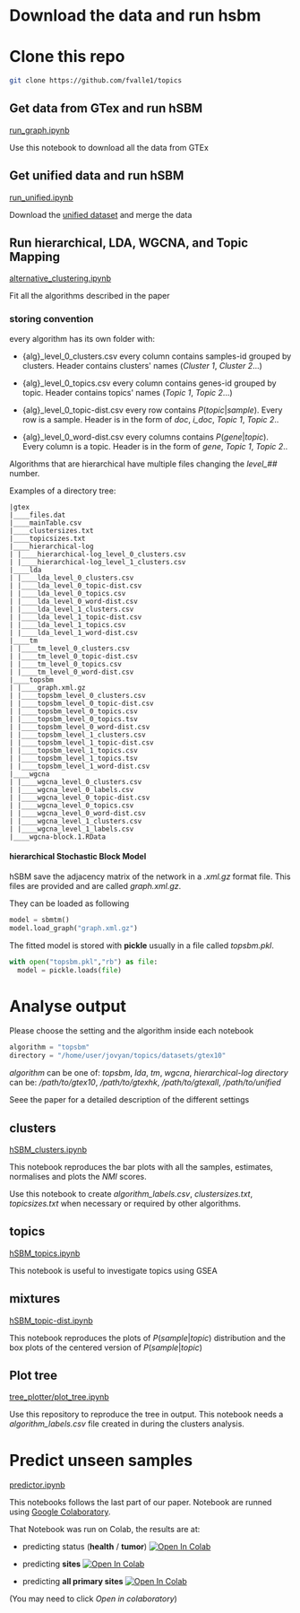 # Download the data and run hsbm

# Clone this repo
```bash
git clone https://github.com/fvalle1/topics
```

## Get data from GTex and run hSBM
[run_graph.ipynb](run_graph.ipynb)

Use this notebook to download all the data from GTEx

## Get unified data and run hSBM
[run_unified.ipynb](unified/run_unified.ipynb)

Download the [unified dataset](https://figshare.com/articles/Data_record_3/5330593) and merge the data

## Run hierarchical, LDA, WGCNA, and Topic Mapping
[alternative_clustering.ipynb](alternative_clustering.ipynb)

Fit all the algorithms described in the paper

### storing convention
every algorithm has its own folder with:
- {alg}_level_0_clusters.csv
every column contains samples-id grouped by clusters. Header contains clusters' names (*Cluster 1*, *Cluster 2*...)

- {alg}_level_0_topics.csv
every column contains genes-id grouped by topic. Header contains topics' names (*Topic 1*, *Topic 2*...)

- {alg}_level_0_topic-dist.csv
every row contains $P(topic | sample)$. Every row is a sample. Header is in the form of *doc*, *i_doc*, *Topic 1*, *Topic 2*..

- {alg}_level_0_word-dist.csv
every columns contains $P(gene | topic)$. Every column is a topic. Header is in the form of *gene*, *Topic 1*, *Topic 2*..

Algorithms that are hierarchical have multiple files changing the *level_##* number.

Examples of a directory tree:
```
|gtex
|____files.dat
|____mainTable.csv
|____clustersizes.txt
|____topicsizes.txt
|____hierarchical-log
| |____hierarchical-log_level_0_clusters.csv
| |____hierarchical-log_level_1_clusters.csv
|____lda
| |____lda_level_0_clusters.csv
| |____lda_level_0_topic-dist.csv
| |____lda_level_0_topics.csv
| |____lda_level_0_word-dist.csv
| |____lda_level_1_clusters.csv
| |____lda_level_1_topic-dist.csv
| |____lda_level_1_topics.csv
| |____lda_level_1_word-dist.csv
|____tm
| |____tm_level_0_clusters.csv
| |____tm_level_0_topic-dist.csv
| |____tm_level_0_topics.csv
| |____tm_level_0_word-dist.csv
|____topsbm
| |____graph.xml.gz
| |____topsbm_level_0_clusters.csv
| |____topsbm_level_0_topic-dist.csv
| |____topsbm_level_0_topics.csv
| |____topsbm_level_0_topics.tsv
| |____topsbm_level_0_word-dist.csv
| |____topsbm_level_1_clusters.csv
| |____topsbm_level_1_topic-dist.csv
| |____topsbm_level_1_topics.csv
| |____topsbm_level_1_topics.tsv
| |____topsbm_level_1_word-dist.csv
|____wgcna
| |____wgcna_level_0_clusters.csv
| |____wgcna_level_0_labels.csv
| |____wgcna_level_0_topic-dist.csv
| |____wgcna_level_0_topics.csv
| |____wgcna_level_0_word-dist.csv
| |____wgcna_level_1_clusters.csv
| |____wgcna_level_1_labels.csv
|____wgcna-block.1.RData
```

#### hierarchical Stochastic Block Model

hSBM save the adjacency matrix of the network in a *.xml.gz* format file. This files are provided and are called *graph.xml.gz*.

They can be loaded as following
```python
model = sbmtm()
model.load_graph("graph.xml.gz")
```

The fitted model is stored with **pickle** usually in a file called *topsbm.pkl*.   
```python
with open("topsbm.pkl","rb") as file:
  model = pickle.loads(file)
```

# Analyse output
Please choose the setting and the algorithm inside each notebook
```python 
algorithm = "topsbm"
directory = "/home/user/jovyan/topics/datasets/gtex10"
```
*algorithm* can be one of: *topsbm*, *lda*, *tm*, *wgcna*, *hierarchical-log*
*directory* can be: */path/to/gtex10*, */path/to/gtexhk*, */path/to/gtexall*, */path/to/unified*

Seee the paper for a detailed description of the different settings


## clusters
[hSBM_clusters.ipynb](hSBM_clusters.ipynb)

This notebook reproduces the bar plots with all the samples, estimates, normalises and plots the *NMI* scores.

Use this notebook to create *algorithm_labels.csv*, *clustersizes.txt*, *topicsizes.txt* when necessary or required by other algorithms.

## topics
[hSBM_topics.ipynb](hSBM_topics.ipynb)

This notebook is useful to investigate topics using GSEA

## mixtures
[hSBM_topic-dist.ipynb](hSBM_topic-dist.ipynb)

This notebook reproduces the plots of $P(sample|topic)$ distribution and the box plots of the centered version of $P(sample|topic)$

## Plot tree
[tree_plotter/plot_tree.ipynb](tree_plotter/plot_tree.ipynb)

Use this repository to reproduce the tree in output.
This notebook needs a *algorithm_labels.csv* file created in during the clusters analysis.

# Predict unseen samples
[predictor.ipynb](predictor.ipynb)

This notebooks follows the last part of our paper. Notebook are runned using [Google Colaboratory](https://colab.research.google.com/).

That Notebook was run on Colab, the results are at:
- predicting status (**health** / **tumor**) [![Open In Colab](https://colab.research.google.com/assets/colab-badge.svg)](https://drive.google.com/file/d/1vS3aAG-2falzRHuqnzyVL53vUzkAC31-/view?usp=sharing)

- predicting **sites** [![Open In Colab](https://colab.research.google.com/assets/colab-badge.svg)](https://colab.research.google.com/drive/1cIO0u92uZ6sp95ceRlBFA4ccBWZWN95g?usp=sharingg)

- predicting **all primary sites** [![Open In Colab](https://colab.research.google.com/assets/colab-badge.svg)](https://drive.google.com/file/d/15zFmuDNSHkorUaIymIH8P5PtUbFq5XaF/view?usp=sharing)

(You may need to click *Open in colaboratory*)
